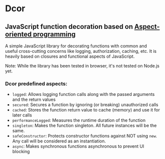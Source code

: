 # Dcor
## JavaScript function decoration based on [Aspect-oriented programming](https://en.wikipedia.org/wiki/Aspect-oriented_programming) 

A simple JavaScript library for decorating functions with common and useful cross-cutting concerns like 
logging, authorization, caching, etc. 
It is heavily based on closures and functional aspects of JavaScript.

Note: 
While the library has been tested in browser, it's not tested on Node.js yet.
    
### Dcor predefined aspects:
  - `logged`: Allows logging function calls along with the passed arguments and the return values
  - `secured`: Secures a function by ignoring (or breaking) unauthorized calls 
  - `cached`: Stores the function return value to cache (memory) and use it for later calls
  - `performanceLogged`: Measures the runtime duration of the function
  - `singleton`: Makes the function singleton. All future instances will be the same.
  - `safeConstructor`: Protects constructor functions against NOT using `new`. Any call will be considered as an instantiation. 
  - `async`: Makes synchronous functions asynchronous to prevent UI blocking
  
